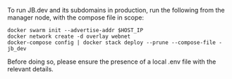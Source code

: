 To run JB.dev and its subdomains in production, run the following from the manager node, with the compose file in scope:

```
docker swarm init --advertise-addr $HOST_IP
docker network create -d overlay webnet
docker-compose config | docker stack deploy --prune --compose-file - jb_dev
```

Before doing so, please ensure the presence of a local .env file with the relevant details.
